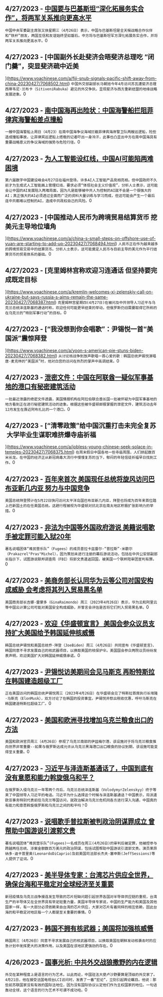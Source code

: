 
  ## 4/27/2023 - [中国要与巴基斯坦“深化拓展务实合作”，将两军关系推向更高水平](https://www.voachinese.com/a/china-to-deepen-and-expand-military-ties-with-pakistan-20230427/7068920.html)
 ```中国中央军委副主席张又侠星期三（4月26日）表示，中国与巴基斯坦是全天候战略合作伙伴和“铁杆”朋友，两国互信和友谊始终坚如磐石。中方将与巴基斯坦军方深化拓展务实合作，并将两军关系推向更高水平。```0
  ## 4/27/2023 - [中国副外长赴斐济会晤斐济总理吃 “闭门羹”，突显斐济疏中近美

](https://www.voachinese.com/a/fiji-snub-signals-pacific-shift-away-from-china-20230427/7068502.html)
 ```中国外交部副部长马朝旭今年4月访问苏瓦遭斐济总理西蒂韦尼·兰布卡（SitiveniRabuka）避见的外交争执，显现斐济与西方重新结盟的地缘战略发展迹象。```0
  ## 4/27/2023 - [南中国海再出险状：中国海警船拦阻菲律宾海警船差点撞船](https://www.voachinese.com/a/tense-face-off-philippines-confronts-china-over-sea-claims-042723/7068785.html)
 ```一艘中国海警船上周日（4月23）在南中国海争议海域拦截菲律宾海岸警卫队两艘巡逻船，险些造成撞船事故，让菲律宾巡逻船上搭载的记者吓出一身冷汗，此事也凸显出中方在南中国海具有重要战略意义的争议海域的强势与危险行径。```0
  ## 4/27/2023 - [为人工智能设红线，中国AI可能陷两难困境](https://www.voachinese.com/a/chinese-ai-used-by-the-ccp-may-be-in-a-dilemma/7068717.html)
 ```第六届数字中国建设峰会4月27日在福州登场，许多AI人工智能产品竞相亮相。但中国政府不久前才为生成式人工智能画上管理红线，要求必须“体现社会主义价值观”，分析人士表示，这可能会让中国的AI发展陷入两难局面，因为凡是能够被中共人为控制的AI就不会是一个很强大的AI；真正强大的AI必须透过全面而广泛的资料大量训练与学习而成，但这可能会产生一个最后连中共都难以控制的AI，造成中共政权自己的风险。```0
  ## 4/27/2023 - [中国推动人民币为跨境贸易结算货币 挖美元主导地位墙角

](https://www.voachinese.com/a/china-s-small-steps-on-offshore-use-of-yuan-are-starting-to-add-up-20230427/7068494.html)
 ```人民币正在作为越来越多的跨境贸易交易中的结算货币。分析人士表示，这可能奠定人民币与目前主导的美元作为平行结算货币的贸易体系的基础。```0
  ## 4/27/2023 - [克里姆林宫称欢迎习连通话 但坚持要完成既定目标





](https://www.voachinese.com/a/kremlin-welcomes-xi-zelenskiy-call-on-ukraine-but-says-russia-s-aims-remain-the-same-20230427/7068387.html)
 ```克里姆林宫星期四(4月27日)在被问及中共领导人习近平与乌克兰总统泽连斯基的通话时称，欢迎任何可能更早结束的举动，但俄罗斯仍旧需要取得它所称的在乌克兰的“特别军事行动”的目标。```0
  ## 4/27/2023 - [“我没想到你会唱歌”：尹锡悦一首“美国派”震惊拜登



](https://www.voachinese.com/a/yoon-s-american-pie-stuns-biden-20230427/7068382.html)
 ```从讨论核战争到放声歌唱一首心爱的歌：韩国总统尹锡悦演唱唐·麦克林的“美国派”时，他对白宫的访问在热烈的掌声中高调结束。```0
  ## 4/27/2023 - [泄密文件：中国在阿联酋一疑似军事基地的港口有秘密建筑活动](https://www.voachinese.com/a/secret-construction-activity-seen-at-suspected-chinese-military-site-in-uae-042722/7068533.html)
 ```一批最近泄露的绝密文件透露，美国情报机构在阿拉伯联合酋长国一处被怀疑为中国军事基地的地方看到正在进行秘密建筑活动的迹象。根据这些被华盛顿邮报掌握的泄密文件，建筑活动去年12月发生在靠近阿布扎比的一个港口。```0
  ## 4/27/2023 - [“清零政策”给中国沉重打击未完全复苏  大学毕业生谋职难挤爆寺庙祈福



](https://www.voachinese.com/a/jobless-young-chinese-seek-solace-in-temples-20230427/7068375.html)
 ```在周末假日中国各地一些寺庙周围，人们排起数百米长龙。在中国的经济正从新冠病毒大流行中慢慢复苏的当下，郁闷的年轻信徒祈福早日找到工作。```0
  ## 4/27/2023 - [百年来首次 美国现任总统将旋风访问巴布亚新几内亚 努力与中国竞争](https://www.voachinese.com/a/biden-unprecedented-visit-papua-new-guinea-20230427/7068347.html)
 ```美国总统拜登预计在5月22日快闪访问太平洋岛国巴布亚新几内亚，拜登也将成为百年来首位踏上巴新国土的在任美国总统。这趟行程被视为华盛顿对抗北京在南太地区积极扩张影响力的举措。```0
  ## 4/27/2023 - [非法为中国等外国政府游说 美籍说唱歌手被定罪可能入狱20年](https://www.voachinese.com/a/us-entertainer-convicted-for-helping-china-lobby-us-government-20230427/7068322.html)
 ```著名说唱团体“难民营乐队”（Fugees）的成员普拉卡兹雷尔·“普拉斯”·米歇尔（Prakazrel"Pras"Michel），因为策划未进行注册的幕后游说活动，包括在中共公安部副部长指示下，试图游说联邦调查局（FBI）将郭文贵遣返回国，被美国一个联邦陪审团宣判有罪。```0
  ## 4/27/2023 - [美商务部长认同华为云等公司对国安构成威胁 会考虑将其列入贸易黑名单](https://www.voachinese.com/a/us-commerce-secretary-agrees-that-china-cloud-service-poses-threat-20230427/7068311.html)
 ```美国商务部长吉娜·雷蒙多（GinaRaimondo）周三（2023年4月26日）表示，华为云和阿里云等中国云计算公司可能对美国安全构成威胁，并誓言会评估是否将它们列入贸易黑名单。```0
  ## 4/27/2023 - [欢迎《华盛顿宣言》 美国会参众议员支持扩大美国给予韩国延伸核威慑](https://www.voachinese.com/a/south-korea-president-yoon-us-congress-20230427/7068283.html)
 ```韩国总统尹锡悦和美国总统乔·拜登（JoeBiden）周三（4月26日）共同宣布《华盛顿宣言》，韩国同意不寻求发展自己的核武器项目，以换取美国的核保护伞。美国国会参众两院议员纷纷发表声明，欢迎美国扩大对韩国延伸威慑承诺。```0
  ## 4/27/2023 - [尹锡悦访美期间会见马斯克 再盼特斯拉在韩国建造超级工厂](https://www.voachinese.com/a/south-korea-yoon-meets-musk-for-business-opportunity-20230427/7068271.html)
 ```正在美国访问的韩国总统尹锡悦周三（2023年4月26日）在华盛顿会见了特斯拉首席执行长埃隆·马斯克（ElonMusk），双方讨论了在韩国的投资事宜。尹锡悦并祭出税收优惠，呼吁马斯克在韩国建造特斯拉超级工厂。```0
  ## 4/27/2023 - [美国和欧洲寻找增加乌克兰粮食出口的方法](https://www.voachinese.com/a/us-europe-look-for-ways-to-increase-ukraine-grain-exports-20230426/7068166.html)
 ```美国和欧洲官员周三（4月26日）参观了乌克兰南部的伊兹梅尔港，该设施对于将乌克兰粮食推向世界非常重要--如果与俄罗斯达成允许从乌克兰黑海港口出口粮食的协议到期，该设施可能变得至关重要。```0
  ## 4/27/2023 - [习近平与泽连斯基通话了，中国到底有没有意愿和能力斡旋俄乌和平？](https://www.voachinese.com/a/xi-zelensky-call-20230426/7068162.html)
 ```在俄罗斯入侵乌克兰一年零两个月后，乌克兰总统泽连斯基（VolodymyrZelenskyy）终于等来了中国领导人习近平的电话。习近平为什么选择这个时候与泽连斯基通话？中国表示，将派遣欧亚事务特别代表前往乌克兰等国访问，就政治解决乌克兰危机同各方进行深入沟通，中国真的有能力和意愿斡旋俄罗斯和乌克兰之间的和平吗？```0
  ## 4/27/2023 - [说唱歌手普拉斯被判政治阴谋罪成立 曾帮助中国游说引渡郭文贵](https://www.voachinese.com/a/fugees-rapper-pras-found-guilty-of-political-conspiracy-20230426/7068180.html)
 ```著名说唱团体“难民营乐队”(Fugees)一名成员在周三(4月26日)的审判后被定罪，他被控参与跨越两任总统、涉案金额数百万美元的政治阴谋，包括试图帮助中国游说引渡郭文贵。演员莱昂纳多·迪卡普里奥(LeonardoDiCaprio)及前美国司法部长杰夫·塞申斯(JeffSessions)等人提供了证词。```0
  ## 4/27/2023 - [美半导体专家：台湾芯片供应全世界，确保台海和平稳定对全球经济至关重要](https://www.voachinese.com/a/taiwan-conflict-could-impact-global-economy-due-to-chips-supply-chain-disruptions-according-to-experts-20230426/7067813.html)
 ```新冠疫情及乌克兰战争接连发生导致的芯片短缺问题引起世界各国对半导体供应链的重视，台湾生产的半导体又在全世界具有举足轻重力量，美国半导体专家说，中国的生产能力和美国及其他国家一样，有一大部分必须依赖来自台湾的芯片供应，大家对芯片有着同样的相互依赖，因此台海的和平稳定对地区每一个人都是至关重要的事情。```0
  ## 4/27/2023 - [韩国不拥有核武器；美国将加强核威慑](https://www.voachinese.com/a/no-south-korean-nuclear-weapons-us-will-increase-deterrence-20230426/7067782.html)
 ```韩国周三（4月26日）同意不寻求发展自己的核武器项目，以换取美国在朝鲜发动核袭击时的应急计划中发挥更大的决策作用，以及美国在该地区更强劲的存在。```0
  ## 4/26/2023 - [国事光析: 中共外交战狼撒野的内在逻辑](https://www.voachinese.com/a/internal-logic-of-the-ccps-wolf-warrior-diplomats-20230426/7067791.html)
 ```外交在某种程度上是语言的行为艺术。以此而论，中国驻法大使卢沙野要算是顶级的外交家了。4月21日，他在接受法国电视台LCI访问时，发表了一番“宏论”，立刻引起舆论瞩目。他说：那些前苏联国家没有有效的国际法地位，因为没有国际协议认定他们作为主权国家的地位。一句话轰动全球，这个语言的行为艺术不可谓不成功哈。```0